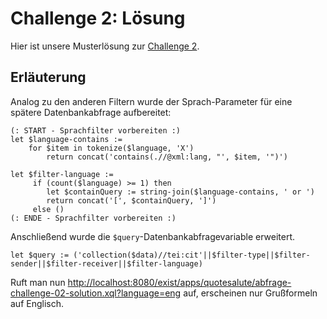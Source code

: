 # Challenge 2: Lösung

Hier ist unsere Musterlösung zur [Challenge 2](08_Challenge_2_-_Ein_neuer_Filter.md).

## Erläuterung

Analog zu den anderen Filtern wurde der Sprach-Parameter für eine spätere Datenbankabfrage aufbereitet:

```xquery
(: START - Sprachfilter vorbereiten :)
let $language-contains :=
    for $item in tokenize($language, 'X')
        return concat('contains(.//@xml:lang, "', $item, '")')

let $filter-language :=
     if (count($language) >= 1) then
        let $containQuery := string-join($language-contains, ' or ')
        return concat('[', $containQuery, ']')
     else ()
(: ENDE - Sprachfilter vorbereiten :)
```

Anschließend wurde die `$query`-Datenbankabfragevariable erweitert.

```xquery
let $query := ('collection($data)//tei:cit'||$filter-type||$filter-sender||$filter-receiver||$filter-language)
```

Ruft man nun [http://localhost:8080/exist/apps/quotesalute/abfrage-challenge-02-solution.xql?language=eng](http://localhost:8080/exist/apps/quotesalute/abfrage-challenge-02-solution.xql?language=eng) auf, erscheinen nur Grußformeln auf Englisch.